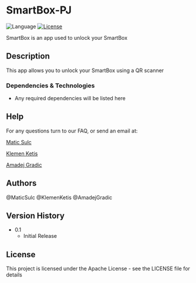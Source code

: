 # SmartBox-PJ

![Language](https://img.shields.io/badge/language-Kotlin-orange.svg)
[![License](https://img.shields.io/badge/license-Apache%202.0-blue.svg)](https://github.com/Kampanjski/Luncher/blob/main/LICENSE)


SmartBox is an app used to unlock your SmartBox

## Description

This app allows you to unlock your SmartBox using a QR scanner

### Dependencies & Technologies

* Any required dependencies will be listed here

## Help

For any questions turn to our FAQ, or send an email at:

[Matic Sulc](mailto:matic.sulc1@student.um.si)

[Klemen Ketis](mailto:klemen.ketis@student.um.si)

[Amadej Gradic](mailto:amadej.gradic@student.um.si)

## Authors

@MaticSulc
@KlemenKetis
@AmadejGradic

## Version History

* 0.1
    * Initial Release

## License

This project is licensed under the Apache License - see the LICENSE file for details
